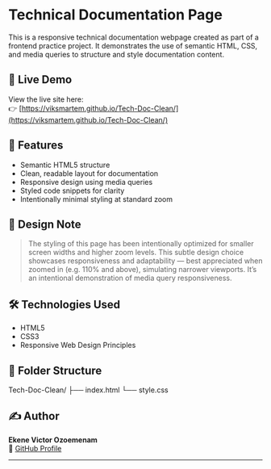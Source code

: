 # Technical Documentation Page

This is a responsive technical documentation webpage created as part of a frontend practice project. It demonstrates the use of semantic HTML, CSS, and media queries to structure and style documentation content.

## 🚀 Live Demo

View the live site here:  
👉 [https://viksmartem.github.io/Tech-Doc-Clean/](https://viksmartem.github.io/Tech-Doc-Clean/)

## 🎯 Features

- Semantic HTML5 structure
- Clean, readable layout for documentation
- Responsive design using media queries
- Styled code snippets for clarity
- Intentionally minimal styling at standard zoom

## 🎨 Design Note

> The styling of this page has been intentionally optimized for smaller screen widths and higher zoom levels. This subtle design choice showcases responsiveness and adaptability — best appreciated when zoomed in (e.g. 110% and above), simulating narrower viewports. It’s an intentional demonstration of media query responsiveness.

## 🛠 Technologies Used

- HTML5
- CSS3
- Responsive Web Design Principles

## 📂 Folder Structure

Tech-Doc-Clean/
├── index.html
└── style.css

## ✍️ Author

**Ekene Victor Ozoemenam**  
📍 [GitHub Profile](https://github.com/Viksmartem)

---

